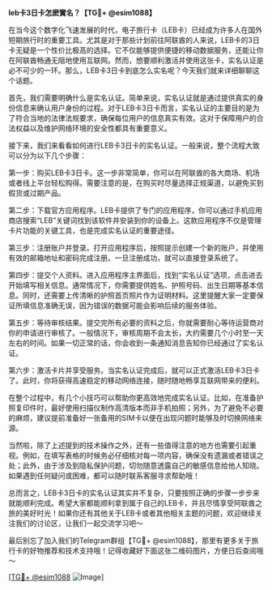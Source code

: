 **leb卡3日卡怎麽實名？【TG💪+ @esim1088】**

在当今这个数字化飞速发展的时代，电子旅行卡（LEB卡）已经成为许多人在国外短期旅行时的重要工具。尤其是对于那些计划前往阿联酋的人来说，LEB卡的3日卡无疑是一个性价比极高的选择。它不仅能够提供便捷的移动数据服务，还能让你在阿联酋畅通无阻地使用互联网。然而，想要顺利激活并使用这张卡，实名认证是必不可少的一环。那么，LEB卡3日卡到底怎么实名呢？今天我们就来详细聊聊这个话题。

首先，我们需要明确什么是实名认证。简单来说，实名认证就是通过提供真实的身份信息来确认用户身份的过程。对于LEB卡3日卡而言，实名认证的主要目的是为了符合当地的法律法规要求，确保每位用户的信息真实有效。这对于保障用户的合法权益以及维护网络环境的安全性都具有重要意义。

接下来，我们来看看如何进行LEB卡3日卡的实名认证。一般来说，整个流程大致可以分为以下几个步骤：

第一步：购买LEB卡3日卡。这一步非常简单，你可以在阿联酋的各大商场、机场或者线上平台轻松购得。需要注意的是，在购买时尽量选择正规渠道，以避免买到假货或过期产品。

第二步：下载官方应用程序。LEB卡提供了专门的应用程序，你可以通过手机应用商店搜索“LEB”关键词找到该软件并安装到你的设备上。这款应用程序不仅是管理卡片功能的关键工具，也是完成实名认证的重要途径。

第三步：注册账户并登录。打开应用程序后，按照提示创建一个新的账户，并使用有效的邮箱地址和密码完成注册。一旦注册成功，就可以直接登录系统了。

第四步：提交个人资料。进入应用程序主界面后，找到“实名认证”选项，点击进去开始填写相关信息。通常情况下，你需要提供姓名、护照号码、出生日期等基本信息。同时，还需要上传清晰的护照首页照片作为证明材料。这里提醒大家一定要保证所填信息准确无误，因为错误的数据可能会影响后续的服务体验。

第五步：等待审核结果。提交完所有必要的资料之后，你就需要耐心等待运营商对你的申请进行审核了。一般情况下，审核周期不会太长，大约需要几个小时至一天左右的时间。如果一切正常的话，你会收到一条通知消息告知你已经通过了实名认证。

第六步：激活卡片并享受服务。当实名认证完成后，就可以正式激活LEB卡3日卡了。此时，你将获得高速稳定的移动网络连接，随时随地畅享互联网带来的便利。

在整个过程中，有几个小技巧可以帮助你更高效地完成实名认证。比如，在准备护照复印件时，最好使用扫描仪制作高清版本而非手机拍照；另外，为了避免不必要的麻烦，建议提前准备好一张备用的SIM卡以便在出现问题时能够及时切换网络来源。

当然啦，除了上述提到的技术操作之外，还有一些值得注意的地方也需要引起重视。例如，在填写表格的时候务必仔细核对每一项内容，确保没有遗漏或者错误之处；此外，由于涉及到隐私保护问题，切勿随意透露自己的敏感信息给他人知晓。如果遇到任何疑问或困难，都可以随时联系客服寻求帮助哦！

总而言之，LEB卡3日卡的实名认证其实并不复杂，只要按照正确的步骤一步步来就能顺利完成。希望大家都能顺利拿到属于自己的LEB卡，并且尽情享受阿联酋之旅的美好时光！如果你还有其他关于LEB卡或者其他相关主题的问题，欢迎继续关注我们的讨论区，让我们一起交流学习吧～

最后别忘了加入我们的Telegram群组【TG💪+ @esim1088】，那里有更多关于旅行卡的好物推荐和技术支持哦！记得收藏好下面这张二维码图片，方便日后查阅哦～

[[TG💪+ @esim1088](https://t.me/s/esim1088) ![Image](https://i.postimg.cc/4NQfJmqS/Snipaste-2025-05-13-00-14-12.png)]